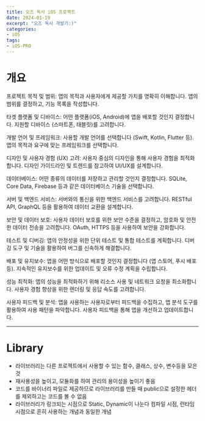 ```yaml
---
title: 오즈 독사 iOS 프로젝트
date: 2024-01-19
excerpt: "오즈 독사 개발기:)"
categories:
- iOS
tags:
- iOS-PRO
---
```




# 개요

프로젝트 목적 및 범위:
앱의 목적과 사용자에게 제공할 가치를 명확히 이해합니다.
앱의 범위를 결정하고, 기능 목록을 작성합니다.

타겟 플랫폼 및 디바이스:
어떤 플랫폼(iOS, Android)에 앱을 배포할 것인지 결정합니다.
지원할 디바이스 (스마트폰, 태블릿)를 고려합니다.

개발 언어 및 프레임워크:
사용할 개발 언어를 선택합니다 (Swift, Kotlin, Flutter 등).
앱의 목적과 요구에 맞는 프레임워크를 선택합니다.

디자인 및 사용자 경험 (UX) 고려:
사용자 중심의 디자인을 통해 사용자 경험을 최적화합니다.
디자인 가이드라인 및 트렌드를 참고하여 UI/UX를 설계합니다.

데이터베이스:
어떤 종류의 데이터를 저장하고 관리할 것인지 결정합니다.
SQLite, Core Data, Firebase 등과 같은 데이터베이스 기술을 선택합니다.

서버 및 백엔드 서비스:
서버와의 통신을 위한 백엔드 서비스를 고려합니다.
RESTful API, GraphQL 등을 활용하여 데이터 교환을 설계합니다.

보안 및 데이터 보호:
사용자 데이터 보호를 위한 보안 수준을 결정하고, 암호화 및 안전한 데이터 전송을 고려합니다.
OAuth, HTTPS 등을 사용하여 보안을 강화합니다.

테스트 및 디버깅:
앱의 안정성을 위한 단위 테스트 및 통합 테스트를 계획합니다.
디버깅 도구 및 기술을 활용하여 버그를 신속하게 해결합니다.

배포 및 유지보수:
앱을 어떤 방식으로 배포할 것인지 결정합니다 (앱 스토어, 푸시 배포 등).
지속적인 유지보수를 위한 업데이트 및 오류 수정 계획을 수립합니다.

성능 최적화:
앱의 성능을 최적화하기 위해 리소스 사용 및 네트워크 요청을 최소화합니다.
사용자 경험 향상을 위한 렌더링 및 응답 속도를 고려합니다.

사용자 피드백 및 분석:
앱을 사용하는 사용자로부터 피드백을 수집하고, 앱 분석 도구를 활용하여 사용 패턴을 파악합니다.
사용자 피드백을 통해 앱을 개선하고 업데이트합니다.

---

# Library

-   라이브러리는 다른 프로젝트에서 사용할 수 있는 함수, 클래스, 상수, 변수등을 모은 것
-   재사용성을 높이고, 모듈화를 하여 관리의 용이성을 높이기 좋음
-   코드를 바이너리 파일로 제공하므로 라이브러리를 만들 때 public으로 설정한 헤더를 제외하고는 코드를 볼 수 없음
-   라이브러리가 링크되는 시점으로 Static, Dynamic이 나눈다 컴파일 시점, 런타임 시점으로 흔히 사용하는 개념과 동일한 개념